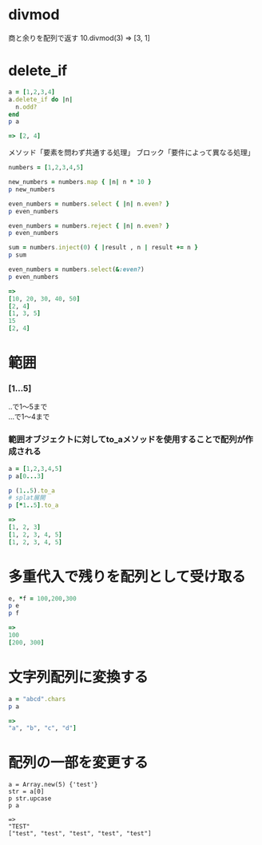 # divmod
商と余りを配列で返す
10.divmod(3)
=> [3, 1]
# delete_if
```ruby
a = [1,2,3,4]
a.delete_if do |n|
  n.odd?
end
p a

=> [2, 4]
```
メソッド「要素を問わず共通する処理」
ブロック「要件によって異なる処理」

```ruby
numbers = [1,2,3,4,5]

new_numbers = numbers.map { |n| n * 10 }
p new_numbers

even_numbers = numbers.select { |n| n.even? }
p even_numbers

even_numbers = numbers.reject { |n| n.even? }
p even_numbers

sum = numbers.inject(0) { |result , n | result += n }
p sum

even_numbers = numbers.select(&:even?)
p even_numbers

=>
[10, 20, 30, 40, 50]
[2, 4]
[1, 3, 5]
15
[2, 4]
```
# 範囲
### [1...5]
..で1〜5まで  
...で1〜4まで
### 範囲オブジェクトに対してto_aメソッドを使用することで配列が作成される
```ruby
a = [1,2,3,4,5]
p a[0...3]

p (1..5).to_a
# splat展開
p [*1..5].to_a

=>
[1, 2, 3]
[1, 2, 3, 4, 5]
[1, 2, 3, 4, 5]

```
# 多重代入で残りを配列として受け取る
```ruby
e, *f = 100,200,300
p e
p f

=>
100
[200, 300]
```
# 文字列配列に変換する
```ruby
a = "abcd".chars
p a

=>
"a", "b", "c", "d"]
```
# 配列の一部を変更する
```rub
a = Array.new(5) {'test'}
str = a[0]
p str.upcase
p a

=>
"TEST"
["test", "test", "test", "test", "test"]
```
